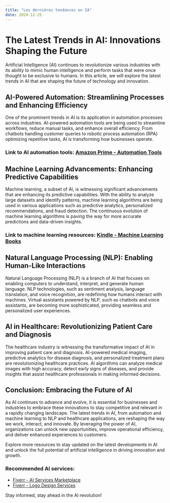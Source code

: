```yaml
---
title: "Les dernières tendances en IA"
date: 2024-12-25
---
```


# The Latest Trends in AI: Innovations Shaping the Future

Artificial Intelligence (AI) continues to revolutionize various industries with its ability to mimic human intelligence and perform tasks that were once thought to be exclusive to humans. In this article, we will explore the latest trends in AI that are shaping the future of technology and innovation.

## AI-Powered Automation: Streamlining Processes and Enhancing Efficiency

One of the prominent trends in AI is its application in automation processes across industries. AI-powered automation tools are being used to streamline workflows, reduce manual tasks, and enhance overall efficiency. From chatbots handling customer queries to robotic process automation (RPA) optimizing repetitive tasks, AI is transforming how businesses operate.

### Link to AI automation tools: [Amazon Prime - Automation Tools](https://www.amazon.fr/amazonprime?_encoding=UTF8&primeCampaignId=prime_assoc_ft&tag=zenzen0d-21France)

## Machine Learning Advancements: Enhancing Predictive Capabilities

Machine learning, a subset of AI, is witnessing significant advancements that are enhancing its predictive capabilities. With the ability to analyze large datasets and identify patterns, machine learning algorithms are being used in various applications such as predictive analytics, personalized recommendations, and fraud detection. The continuous evolution of machine learning algorithms is paving the way for more accurate predictions and data-driven insights.

### Link to machine learning resources: [Kindle - Machine Learning Books](https://www.amazon.fr/kindle-dbs/hz/signup?tag=zenzen0d-21France)

## Natural Language Processing (NLP): Enabling Human-Like Interactions

Natural Language Processing (NLP) is a branch of AI that focuses on enabling computers to understand, interpret, and generate human language. NLP technologies, such as sentiment analysis, language translation, and voice recognition, are redefining how humans interact with machines. Virtual assistants powered by NLP, such as chatbots and voice assistants, are becoming more sophisticated, providing seamless and personalized user experiences.

## AI in Healthcare: Revolutionizing Patient Care and Diagnosis

The healthcare industry is witnessing the transformative impact of AI in improving patient care and diagnosis. AI-powered medical imaging, predictive analytics for disease diagnosis, and personalized treatment plans are revolutionizing healthcare practices. AI algorithms can analyze medical images with high accuracy, detect early signs of diseases, and provide insights that assist healthcare professionals in making informed decisions.

## Conclusion: Embracing the Future of AI

As AI continues to advance and evolve, it is essential for businesses and industries to embrace these innovations to stay competitive and relevant in a rapidly changing landscape. The latest trends in AI, from automation and machine learning to NLP and healthcare applications, are reshaping the way we work, interact, and innovate. By leveraging the power of AI, organizations can unlock new opportunities, improve operational efficiency, and deliver enhanced experiences to customers.

Explore more resources to stay updated on the latest developments in AI and unlock the full potential of artificial intelligence in driving innovation and growth.

### Recommended AI services: 
- [Fiverr - AI Services Marketplace](https://go.fiverr.com/visit/?bta=1071918&brand=fiverrmarketplace)
- [Fiverr - Logo Design Services](https://go.fiverr.com/visit/?bta=1071918&brand=logomaker)

Stay informed, stay ahead in the AI revolution!
